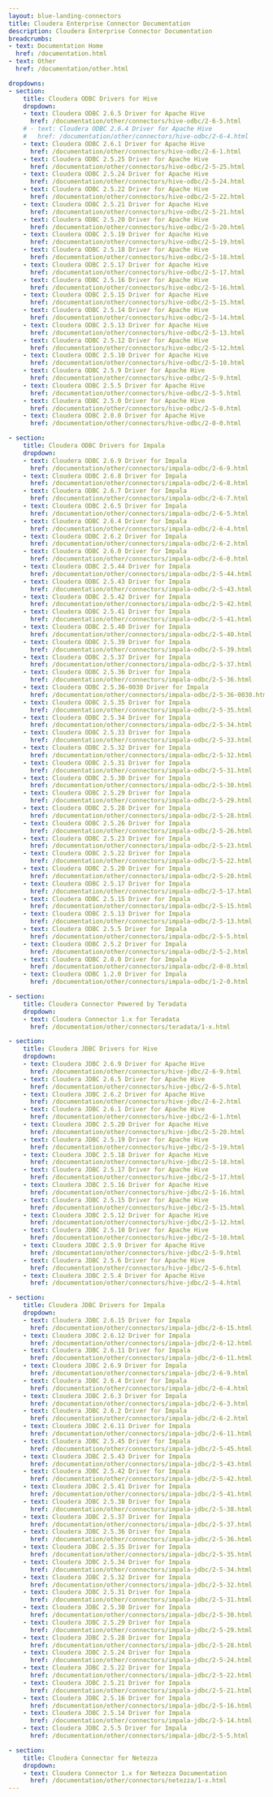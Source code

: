 ```yaml
---
layout: blue-landing-connectors
title: Cloudera Enterprise Connector Documentation
description: Cloudera Enterprise Connector Documentation
breadcrumbs:
- text: Documentation Home
  href: /documentation.html
- text: Other
  href: /documentation/other.html

dropdowns:
- section:
    title: Cloudera ODBC Drivers for Hive
    dropdown:
    - text: Cloudera ODBC 2.6.5 Driver for Apache Hive
      href: /documentation/other/connectors/hive-odbc/2-6-5.html
    # - text: Cloudera ODBC 2.6.4 Driver for Apache Hive
    #   href: /documentation/other/connectors/hive-odbc/2-6-4.html
    - text: Cloudera ODBC 2.6.1 Driver for Apache Hive
      href: /documentation/other/connectors/hive-odbc/2-6-1.html
    - text: Cloudera ODBC 2.5.25 Driver for Apache Hive
      href: /documentation/other/connectors/hive-odbc/2-5-25.html
    - text: Cloudera ODBC 2.5.24 Driver for Apache Hive
      href: /documentation/other/connectors/hive-odbc/2-5-24.html
    - text: Cloudera ODBC 2.5.22 Driver for Apache Hive
      href: /documentation/other/connectors/hive-odbc/2-5-22.html
    - text: Cloudera ODBC 2.5.21 Driver for Apache Hive
      href: /documentation/other/connectors/hive-odbc/2-5-21.html
    - text: Cloudera ODBC 2.5.20 Driver for Apache Hive
      href: /documentation/other/connectors/hive-odbc/2-5-20.html
    - text: Cloudera ODBC 2.5.19 Driver for Apache Hive
      href: /documentation/other/connectors/hive-odbc/2-5-19.html
    - text: Cloudera ODBC 2.5.18 Driver for Apache Hive
      href: /documentation/other/connectors/hive-odbc/2-5-18.html
    - text: Cloudera ODBC 2.5.17 Driver for Apache Hive
      href: /documentation/other/connectors/hive-odbc/2-5-17.html
    - text: Cloudera ODBC 2.5.16 Driver for Apache Hive
      href: /documentation/other/connectors/hive-odbc/2-5-16.html
    - text: Cloudera ODBC 2.5.15 Driver for Apache Hive
      href: /documentation/other/connectors/hive-odbc/2-5-15.html
    - text: Cloudera ODBC 2.5.14 Driver for Apache Hive
      href: /documentation/other/connectors/hive-odbc/2-5-14.html
    - text: Cloudera ODBC 2.5.13 Driver for Apache Hive
      href: /documentation/other/connectors/hive-odbc/2-5-13.html
    - text: Cloudera ODBC 2.5.12 Driver for Apache Hive
      href: /documentation/other/connectors/hive-odbc/2-5-12.html
    - text: Cloudera ODBC 2.5.10 Driver for Apache Hive
      href: /documentation/other/connectors/hive-odbc/2-5-10.html
    - text: Cloudera ODBC 2.5.9 Driver for Apache Hive
      href: /documentation/other/connectors/hive-odbc/2-5-9.html
    - text: Cloudera ODBC 2.5.5 Driver for Apache Hive
      href: /documentation/other/connectors/hive-odbc/2-5-5.html
    - text: Cloudera ODBC 2.5.0 Driver for Apache Hive
      href: /documentation/other/connectors/hive-odbc/2-5-0.html
    - text: Cloudera ODBC 2.0.0 Driver for Apache Hive
      href: /documentation/other/connectors/hive-odbc/2-0-0.html

- section:
    title: Cloudera ODBC Drivers for Impala
    dropdown:
    - text: Cloudera ODBC 2.6.9 Driver for Impala
      href: /documentation/other/connectors/impala-odbc/2-6-9.html
    - text: Cloudera ODBC 2.6.8 Driver for Impala
      href: /documentation/other/connectors/impala-odbc/2-6-8.html
    - text: Cloudera ODBC 2.6.7 Driver for Impala
      href: /documentation/other/connectors/impala-odbc/2-6-7.html
    - text: Cloudera ODBC 2.6.5 Driver for Impala
      href: /documentation/other/connectors/impala-odbc/2-6-5.html
    - text: Cloudera ODBC 2.6.4 Driver for Impala
      href: /documentation/other/connectors/impala-odbc/2-6-4.html
    - text: Cloudera ODBC 2.6.2 Driver for Impala
      href: /documentation/other/connectors/impala-odbc/2-6-2.html
    - text: Cloudera ODBC 2.6.0 Driver for Impala
      href: /documentation/other/connectors/impala-odbc/2-6-0.html
    - text: Cloudera ODBC 2.5.44 Driver for Impala
      href: /documentation/other/connectors/impala-odbc/2-5-44.html
    - text: Cloudera ODBC 2.5.43 Driver for Impala
      href: /documentation/other/connectors/impala-odbc/2-5-43.html
    - text: Cloudera ODBC 2.5.42 Driver for Impala
      href: /documentation/other/connectors/impala-odbc/2-5-42.html
    - text: Cloudera ODBC 2.5.41 Driver for Impala
      href: /documentation/other/connectors/impala-odbc/2-5-41.html
    - text: Cloudera ODBC 2.5.40 Driver for Impala
      href: /documentation/other/connectors/impala-odbc/2-5-40.html
    - text: Cloudera ODBC 2.5.39 Driver for Impala
      href: /documentation/other/connectors/impala-odbc/2-5-39.html
    - text: Cloudera ODBC 2.5.37 Driver for Impala
      href: /documentation/other/connectors/impala-odbc/2-5-37.html
    - text: Cloudera ODBC 2.5.36 Driver for Impala
      href: /documentation/other/connectors/impala-odbc/2-5-36.html
    - text: Cloudera ODBC 2.5.36-0030 Driver for Impala
      href: /documentation/other/connectors/impala-odbc/2-5-36-0030.html
    - text: Cloudera ODBC 2.5.35 Driver for Impala
      href: /documentation/other/connectors/impala-odbc/2-5-35.html
    - text: Cloudera ODBC 2.5.34 Driver for Impala
      href: /documentation/other/connectors/impala-odbc/2-5-34.html
    - text: Cloudera ODBC 2.5.33 Driver for Impala
      href: /documentation/other/connectors/impala-odbc/2-5-33.html
    - text: Cloudera ODBC 2.5.32 Driver for Impala
      href: /documentation/other/connectors/impala-odbc/2-5-32.html
    - text: Cloudera ODBC 2.5.31 Driver for Impala
      href: /documentation/other/connectors/impala-odbc/2-5-31.html
    - text: Cloudera ODBC 2.5.30 Driver for Impala
      href: /documentation/other/connectors/impala-odbc/2-5-30.html
    - text: Cloudera ODBC 2.5.29 Driver for Impala
      href: /documentation/other/connectors/impala-odbc/2-5-29.html
    - text: Cloudera ODBC 2.5.28 Driver for Impala
      href: /documentation/other/connectors/impala-odbc/2-5-28.html
    - text: Cloudera ODBC 2.5.26 Driver for Impala
      href: /documentation/other/connectors/impala-odbc/2-5-26.html
    - text: Cloudera ODBC 2.5.23 Driver for Impala
      href: /documentation/other/connectors/impala-odbc/2-5-23.html
    - text: Cloudera ODBC 2.5.22 Driver for Impala
      href: /documentation/other/connectors/impala-odbc/2-5-22.html
    - text: Cloudera ODBC 2.5.20 Driver for Impala
      href: /documentation/other/connectors/impala-odbc/2-5-20.html
    - text: Cloudera ODBC 2.5.17 Driver for Impala
      href: /documentation/other/connectors/impala-odbc/2-5-17.html
    - text: Cloudera ODBC 2.5.15 Driver for Impala
      href: /documentation/other/connectors/impala-odbc/2-5-15.html
    - text: Cloudera ODBC 2.5.13 Driver for Impala
      href: /documentation/other/connectors/impala-odbc/2-5-13.html
    - text: Cloudera ODBC 2.5.5 Driver for Impala
      href: /documentation/other/connectors/impala-odbc/2-5-5.html
    - text: Cloudera ODBC 2.5.2 Driver for Impala
      href: /documentation/other/connectors/impala-odbc/2-5-2.html
    - text: Cloudera ODBC 2.0.0 Driver for Impala
      href: /documentation/other/connectors/impala-odbc/2-0-0.html
    - text: Cloudera ODBC 1.2.0 Driver for Impala
      href: /documentation/other/connectors/impala-odbc/1-2-0.html

- section:
    title: Cloudera Connector Powered by Teradata
    dropdown:
    - text: Cloudera Connector 1.x for Teradata
      href: /documentation/other/connectors/teradata/1-x.html

- section:
    title: Cloudera JDBC Drivers for Hive
    dropdown:
    - text: Cloudera JDBC 2.6.9 Driver for Apache Hive
      href: /documentation/other/connectors/hive-jdbc/2-6-9.html
    - text: Cloudera JDBC 2.6.5 Driver for Apache Hive
      href: /documentation/other/connectors/hive-jdbc/2-6-5.html
    - text: Cloudera JDBC 2.6.2 Driver for Apache Hive
      href: /documentation/other/connectors/hive-jdbc/2-6-2.html
    - text: Cloudera JDBC 2.6.1 Driver for Apache Hive
      href: /documentation/other/connectors/hive-jdbc/2-6-1.html
    - text: Cloudera JDBC 2.5.20 Driver for Apache Hive
      href: /documentation/other/connectors/hive-jdbc/2-5-20.html
    - text: Cloudera JDBC 2.5.19 Driver for Apache Hive
      href: /documentation/other/connectors/hive-jdbc/2-5-19.html
    - text: Cloudera JDBC 2.5.18 Driver for Apache Hive
      href: /documentation/other/connectors/hive-jdbc/2-5-18.html
    - text: Cloudera JDBC 2.5.17 Driver for Apache Hive
      href: /documentation/other/connectors/hive-jdbc/2-5-17.html
    - text: Cloudera JDBC 2.5.16 Driver for Apache Hive
      href: /documentation/other/connectors/hive-jdbc/2-5-16.html
    - text: Cloudera JDBC 2.5.15 Driver for Apache Hive
      href: /documentation/other/connectors/hive-jdbc/2-5-15.html
    - text: Cloudera JDBC 2.5.12 Driver for Apache Hive
      href: /documentation/other/connectors/hive-jdbc/2-5-12.html
    - text: Cloudera JDBC 2.5.10 Driver for Apache Hive
      href: /documentation/other/connectors/hive-jdbc/2-5-10.html
    - text: Cloudera JDBC 2.5.9 Driver for Apache Hive
      href: /documentation/other/connectors/hive-jdbc/2-5-9.html
    - text: Cloudera JDBC 2.5.6 Driver for Apache Hive
      href: /documentation/other/connectors/hive-jdbc/2-5-6.html
    - text: Cloudera JDBC 2.5.4 Driver for Apache Hive
      href: /documentation/other/connectors/hive-jdbc/2-5-4.html

- section:
    title: Cloudera JDBC Drivers for Impala
    dropdown:
    - text: Cloudera JDBC 2.6.15 Driver for Impala
      href: /documentation/other/connectors/impala-jdbc/2-6-15.html
    - text: Cloudera JDBC 2.6.12 Driver for Impala
      href: /documentation/other/connectors/impala-jdbc/2-6-12.html
    - text: Cloudera JDBC 2.6.11 Driver for Impala
      href: /documentation/other/connectors/impala-jdbc/2-6-11.html
    - text: Cloudera JDBC 2.6.9 Driver for Impala
      href: /documentation/other/connectors/impala-jdbc/2-6-9.html
    - text: Cloudera JDBC 2.6.4 Driver for Impala
      href: /documentation/other/connectors/impala-jdbc/2-6-4.html
    - text: Cloudera JDBC 2.6.3 Driver for Impala
      href: /documentation/other/connectors/impala-jdbc/2-6-3.html
    - text: Cloudera JDBC 2.6.2 Driver for Impala
      href: /documentation/other/connectors/impala-jdbc/2-6-2.html
    - text: Cloudera JDBC 2.6.11 Driver for Impala
      href: /documentation/other/connectors/impala-jdbc/2-6-11.html
    - text: Cloudera JDBC 2.5.45 Driver for Impala
      href: /documentation/other/connectors/impala-jdbc/2-5-45.html
    - text: Cloudera JDBC 2.5.43 Driver for Impala
      href: /documentation/other/connectors/impala-jdbc/2-5-43.html
    - text: Cloudera JDBC 2.5.42 Driver for Impala
      href: /documentation/other/connectors/impala-jdbc/2-5-42.html
    - text: Cloudera JDBC 2.5.41 Driver for Impala
      href: /documentation/other/connectors/impala-jdbc/2-5-41.html
    - text: Cloudera JDBC 2.5.38 Driver for Impala
      href: /documentation/other/connectors/impala-jdbc/2-5-38.html
    - text: Cloudera JDBC 2.5.37 Driver for Impala
      href: /documentation/other/connectors/impala-jdbc/2-5-37.html
    - text: Cloudera JDBC 2.5.36 Driver for Impala
      href: /documentation/other/connectors/impala-jdbc/2-5-36.html
    - text: Cloudera JDBC 2.5.35 Driver for Impala
      href: /documentation/other/connectors/impala-jdbc/2-5-35.html
    - text: Cloudera JDBC 2.5.34 Driver for Impala
      href: /documentation/other/connectors/impala-jdbc/2-5-34.html
    - text: Cloudera JDBC 2.5.32 Driver for Impala
      href: /documentation/other/connectors/impala-jdbc/2-5-32.html
    - text: Cloudera JDBC 2.5.31 Driver for Impala
      href: /documentation/other/connectors/impala-jdbc/2-5-31.html
    - text: Cloudera JDBC 2.5.30 Driver for Impala
      href: /documentation/other/connectors/impala-jdbc/2-5-30.html
    - text: Cloudera JDBC 2.5.29 Driver for Impala
      href: /documentation/other/connectors/impala-jdbc/2-5-29.html
    - text: Cloudera JDBC 2.5.28 Driver for Impala
      href: /documentation/other/connectors/impala-jdbc/2-5-28.html
    - text: Cloudera JDBC 2.5.24 Driver for Impala
      href: /documentation/other/connectors/impala-jdbc/2-5-24.html
    - text: Cloudera JDBC 2.5.22 Driver for Impala
      href: /documentation/other/connectors/impala-jdbc/2-5-22.html
    - text: Cloudera JDBC 2.5.21 Driver for Impala
      href: /documentation/other/connectors/impala-jdbc/2-5-21.html
    - text: Cloudera JDBC 2.5.16 Driver for Impala
      href: /documentation/other/connectors/impala-jdbc/2-5-16.html
    - text: Cloudera JDBC 2.5.14 Driver for Impala
      href: /documentation/other/connectors/impala-jdbc/2-5-14.html
    - text: Cloudera JDBC 2.5.5 Driver for Impala
      href: /documentation/other/connectors/impala-jdbc/2-5-5.html

- section:
    title: Cloudera Connector for Netezza
    dropdown:
    - text: Cloudera Connector 1.x for Netezza Documentation
      href: /documentation/other/connectors/netezza/1-x.html
---
```


